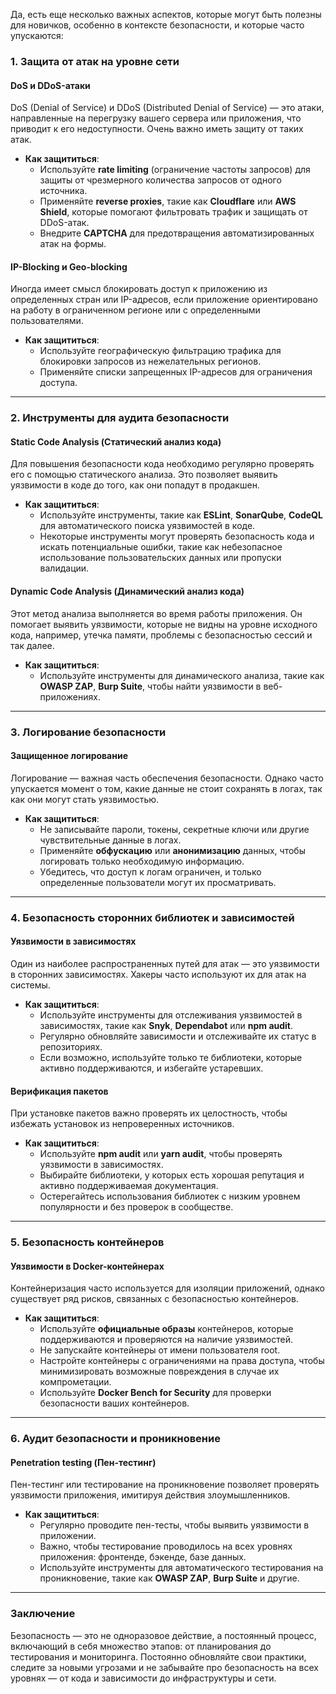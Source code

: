 Да, есть еще несколько важных аспектов, которые могут быть полезны для новичков, особенно в контексте безопасности, и которые часто упускаются:

### 1. **Защита от атак на уровне сети**

#### **DoS и DDoS-атаки**
DoS (Denial of Service) и DDoS (Distributed Denial of Service) — это атаки, направленные на перегрузку вашего сервера или приложения, что приводит к его недоступности. Очень важно иметь защиту от таких атак.

- **Как защититься**:
  - Используйте **rate limiting** (ограничение частоты запросов) для защиты от чрезмерного количества запросов от одного источника.
  - Применяйте **reverse proxies**, такие как **Cloudflare** или **AWS Shield**, которые помогают фильтровать трафик и защищать от DDoS-атак.
  - Внедрите **CAPTCHA** для предотвращения автоматизированных атак на формы.

#### **IP-Blocking и Geo-blocking**
Иногда имеет смысл блокировать доступ к приложению из определенных стран или IP-адресов, если приложение ориентировано на работу в ограниченном регионе или с определенными пользователями.

- **Как защититься**:
  - Используйте географическую фильтрацию трафика для блокировки запросов из нежелательных регионов.
  - Применяйте списки запрещенных IP-адресов для ограничения доступа.

---

### 2. **Инструменты для аудита безопасности**

#### **Static Code Analysis (Статический анализ кода)**
Для повышения безопасности кода необходимо регулярно проверять его с помощью статического анализа. Это позволяет выявить уязвимости в коде до того, как они попадут в продакшен.

- **Как защититься**:
  - Используйте инструменты, такие как **ESLint**, **SonarQube**, **CodeQL** для автоматического поиска уязвимостей в коде.
  - Некоторые инструменты могут проверять безопасность кода и искать потенциальные ошибки, такие как небезопасное использование пользовательских данных или пропуски валидации.

#### **Dynamic Code Analysis (Динамический анализ кода)**
Этот метод анализа выполняется во время работы приложения. Он помогает выявить уязвимости, которые не видны на уровне исходного кода, например, утечка памяти, проблемы с безопасностью сессий и так далее.

- **Как защититься**:
  - Используйте инструменты для динамического анализа, такие как **OWASP ZAP**, **Burp Suite**, чтобы найти уязвимости в веб-приложениях.

---

### 3. **Логирование безопасности**

#### **Защищенное логирование**
Логирование — важная часть обеспечения безопасности. Однако часто упускается момент о том, какие данные не стоит сохранять в логах, так как они могут стать уязвимостью.

- **Как защититься**:
  - Не записывайте пароли, токены, секретные ключи или другие чувствительные данные в логах.
  - Применяйте **обфускацию** или **анонимизацию** данных, чтобы логировать только необходимую информацию.
  - Убедитесь, что доступ к логам ограничен, и только определенные пользователи могут их просматривать.

---

### 4. **Безопасность сторонних библиотек и зависимостей**

#### **Уязвимости в зависимостях**
Один из наиболее распространенных путей для атак — это уязвимости в сторонних зависимостях. Хакеры часто используют их для атак на системы.

- **Как защититься**:
  - Используйте инструменты для отслеживания уязвимостей в зависимостях, такие как **Snyk**, **Dependabot** или **npm audit**.
  - Регулярно обновляйте зависимости и отслеживайте их статус в репозиториях.
  - Если возможно, используйте только те библиотеки, которые активно поддерживаются, и избегайте устаревших.

#### **Верификация пакетов**
При установке пакетов важно проверять их целостность, чтобы избежать установок из непроверенных источников.

- **Как защититься**:
  - Используйте **npm audit** или **yarn audit**, чтобы проверять уязвимости в зависимостях.
  - Выбирайте библиотеки, у которых есть хорошая репутация и активно поддерживаемая документация.
  - Остерегайтесь использования библиотек с низким уровнем популярности и без проверок в сообществе.

---

### 5. **Безопасность контейнеров**

#### **Уязвимости в Docker-контейнерах**
Контейнеризация часто используется для изоляции приложений, однако существует ряд рисков, связанных с безопасностью контейнеров.

- **Как защититься**:
  - Используйте **официальные образы** контейнеров, которые поддерживаются и проверяются на наличие уязвимостей.
  - Не запускайте контейнеры от имени пользователя root.
  - Настройте контейнеры с ограничениями на права доступа, чтобы минимизировать возможные повреждения в случае их компрометации.
  - Используйте **Docker Bench for Security** для проверки безопасности ваших контейнеров.

---

### 6. **Аудит безопасности и проникновение**

#### **Penetration testing (Пен-тестинг)**
Пен-тестинг или тестирование на проникновение позволяет проверять уязвимости приложения, имитируя действия злоумышленников.

- **Как защититься**:
  - Регулярно проводите пен-тесты, чтобы выявить уязвимости в приложении.
  - Важно, чтобы тестирование проводилось на всех уровнях приложения: фронтенде, бэкенде, базе данных.
  - Используйте инструменты для автоматического тестирования на проникновение, такие как **OWASP ZAP**, **Burp Suite** и другие.

---

### Заключение

Безопасность — это не одноразовое действие, а постоянный процесс, включающий в себя множество этапов: от планирования до тестирования и мониторинга. Постоянно обновляйте свои практики, следите за новыми угрозами и не забывайте про безопасность на всех уровнях — от кода и зависимости до инфраструктуры и сети.
